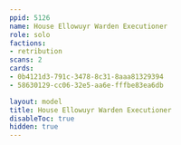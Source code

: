 ```yaml
---
ppid: 5126
name: House Ellowuyr Warden Executioner
role: solo
factions:
- retribution
scans: 2
cards:
- 0b4121d3-791c-3478-8c31-8aaa81329394
- 58630129-cc06-32e5-aa6e-fffbe83ea6db

layout: model
title: House Ellowuyr Warden Executioner
disableToc: true
hidden: true
---
```

